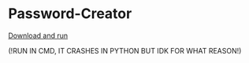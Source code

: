 # Password-Creator
[Download and run](https://github.com/HonzaJeMocDobrej/Password-Creator/archive/refs/heads/main.zip "download")
<p>(!RUN IN CMD, IT CRASHES IN PYTHON BUT IDK FOR WHAT REASON!)<p>
